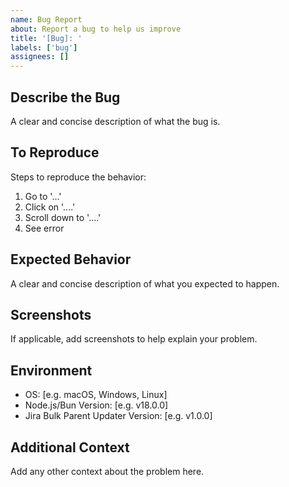 ```yaml
---
name: Bug Report
about: Report a bug to help us improve
title: '[Bug]: '
labels: ['bug']
assignees: []
---
```


## Describe the Bug
A clear and concise description of what the bug is.

## To Reproduce
Steps to reproduce the behavior:

1. Go to '...'
2. Click on '....'
3. Scroll down to '....'
4. See error

## Expected Behavior
A clear and concise description of what you expected to happen.

## Screenshots
If applicable, add screenshots to help explain your problem.

## Environment
- OS: [e.g. macOS, Windows, Linux]
- Node.js/Bun Version: [e.g. v18.0.0]
- Jira Bulk Parent Updater Version: [e.g. v1.0.0]

## Additional Context
Add any other context about the problem here. 